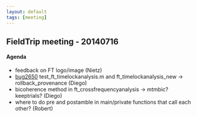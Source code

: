 ```yaml
---
layout: default
tags: [meeting]
---
```


## FieldTrip meeting - 20140716

#### Agenda

   - feedback on FT logo/image (Nietz)
   - [ bug2650](http://bugzilla.fieldtriptoolbox.org/show_bug.cgi?id=2650 ) test_ft_timelockanalysis.m  and ft_timelockanalysis_new -> rollback_provenance (Diego)
   - bicoherence method in ft_crossfrequencyanalysis -> mtmbic? keeptrials? (Diego)
   - where to do pre and postamble in main/private functions that call each other? (Robert)  

